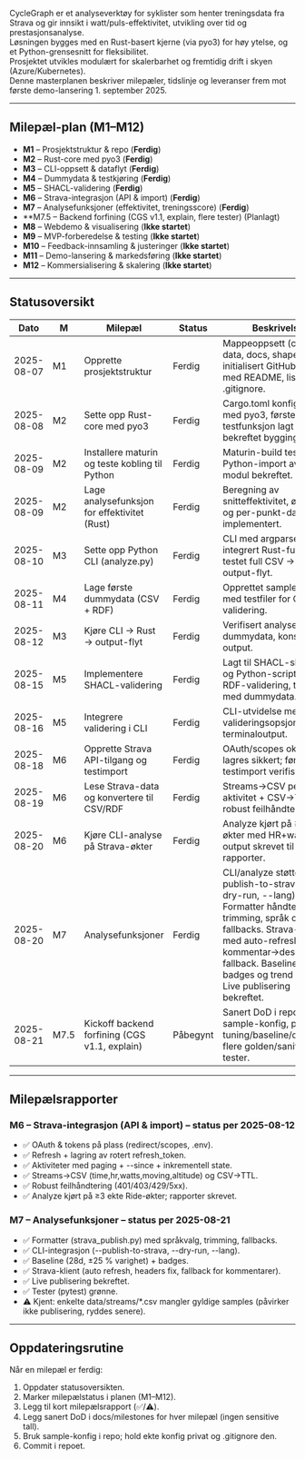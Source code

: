 
CycleGraph er et analyseverktøy for syklister som henter treningsdata fra Strava og gir innsikt i watt/puls-effektivitet, utvikling over tid og prestasjonsanalyse.  
Løsningen bygges med en Rust-basert kjerne (via pyo3) for høy ytelse, og et Python-grensesnitt for fleksibilitet.  
Prosjektet utvikles modulært for skalerbarhet og fremtidig drift i skyen (Azure/Kubernetes).  
Denne masterplanen beskriver milepæler, tidslinje og leveranser frem mot første demo-lansering 1. september 2025.

---

## Milepæl-plan (M1–M12)

- **M1** – Prosjektstruktur & repo (**Ferdig**)  
- **M2** – Rust-core med pyo3 (**Ferdig**)  
- **M3** – CLI-oppsett & dataflyt (**Ferdig**)  
- **M4** – Dummydata & testkjøring (**Ferdig**)  
- **M5** – SHACL-validering (**Ferdig**)  
- **M6** – Strava-integrasjon (API & import) (**Ferdig**)  
- **M7** – Analysefunksjoner (effektivitet, treningsscore) (**Ferdig**)  
- **M7.5 – Backend forfining (CGS v1.1, explain, flere tester) (Planlagt)
- **M8** – Webdemo & visualisering (**Ikke startet**)  
- **M9** – MVP-forberedelse & testing (**Ikke startet**)  
- **M10** – Feedback-innsamling & justeringer (**Ikke startet**)  
- **M11** – Demo-lansering & markedsføring (**Ikke startet**)  
- **M12** – Kommersialisering & skalering (**Ikke startet**)  

---



## Statusoversikt

| Dato       | M    | Milepæl                                           | Status      | Beskrivelse |
|------------|------|----------------------------------------------------|-------------|-------------|
| 2025-08-07 | M1   | Opprette prosjektstruktur                          | Ferdig      | Mappeoppsett (core, cli, data, docs, shapes), initialisert GitHub-repo med README, lisens og .gitignore. |
| 2025-08-08 | M2   | Sette opp Rust-core med pyo3                       | Ferdig      | Cargo.toml konfigurert med pyo3, første testfunksjon lagt inn og bekreftet bygging. |
| 2025-08-09 | M2   | Installere maturin og teste kobling til Python     | Ferdig      | Maturin-build testet, Python-import av Rust-modul bekreftet. |
| 2025-08-09 | M2   | Lage analysefunksjon for effektivitet (Rust)       | Ferdig      | Beregning av snitteffektivitet, øktstatus og per-punkt-data implementert. |
| 2025-08-10 | M3   | Sette opp Python CLI (analyze.py)                  | Ferdig      | CLI med argparse, integrert Rust-funksjon, testet full CSV → Rust → output-flyt. |
| 2025-08-11 | M4   | Lage første dummydata (CSV + RDF)                  | Ferdig      | Opprettet sample_data med testfiler for CLI og validering. |
| 2025-08-12 | M3   | Kjøre CLI → Rust → output-flyt                     | Ferdig      | Verifisert analyse med dummydata, konsistent output. |
| 2025-08-15 | M5   | Implementere SHACL-validering                      | Ferdig      | Lagt til SHACL-shapes og Python-script for RDF-validering, testet med dummydata. |
| 2025-08-16 | M5   | Integrere validering i CLI                         | Ferdig      | CLI-utvidelse med valideringsopsjon og terminaloutput. |
| 2025-08-18 | M6   | Opprette Strava API-tilgang og testimport          | Ferdig      | OAuth/scopes ok, token lagres sikkert; første testimport verifisert. |
| 2025-08-19 | M6   | Lese Strava-data og konvertere til CSV/RDF         | Ferdig      | Streams→CSV per aktivitet + CSV→TTL, robust feilhåndtering. |
| 2025-08-20 | M6   | Kjøre CLI-analyse på Strava-økter                  | Ferdig      | Analyze kjørt på ≥3 ekte økter med HR+watts; output skrevet til rapporter. |
| 2025-08-20 | M7   | Analysefunksjoner                                  | Ferdig      | CLI/analyze støtter --publish-to-strava (--dry-run, --lang). Formatter håndterer trimming, språk og fallbacks. Strava-klient med auto-refresh og kommentar→description-fallback. Baseline, badges og trend ferdig. Live publisering bekreftet. |
| 2025-08-21 | M7.5 | Kickoff backend forfining (CGS v1.1, explain)      | Påbegynt    | Sanert DoD i repo, sample-konfig, plan for tuning/baseline/degrade, flere golden/sanity-tester. |


---

## Milepælsrapporter

### M6 – Strava-integrasjon (API & import) – status per 2025-08-12
- ✅ OAuth & tokens på plass (redirect/scopes, .env).  
- ✅ Refresh + lagring av rotert refresh_token.  
- ✅ Aktiviteter med paging + --since + inkrementell state.  
- ✅ Streams→CSV (time,hr,watts,moving,altitude) og CSV→TTL.  
- ✅ Robust feilhåndtering (401/403/429/5xx).  
- ✅ Analyze kjørt på ≥3 ekte Ride-økter; rapporter skrevet.  

### M7 – Analysefunksjoner – status per 2025-08-21
- ✅ Formatter (strava_publish.py) med språkvalg, trimming, fallbacks.  
- ✅ CLI-integrasjon (--publish-to-strava, --dry-run, --lang).  
- ✅ Baseline (28d, ±25 % varighet) + badges.  
- ✅ Strava-klient (auto refresh, headers fix, fallback for kommentarer).  
- ✅ Live publisering bekreftet.  
- ✅ Tester (pytest) grønne.  
- ⚠️ Kjent: enkelte data/streams/*.csv mangler gyldige samples (påvirker ikke publisering, ryddes senere).  

---

## Oppdateringsrutine
Når en milepæl er ferdig:  
1. Oppdater statusoversikten.  
2. Marker milepælstatus i planen (M1–M12).  
3. Legg til kort milepælsrapport (✅/⚠️).  
4. Legg sanert DoD i docs/milestones for hver milepæl (ingen sensitive tall).
5. Bruk sample-konfig i repo; hold ekte konfig privat og .gitignore den.
6. Commit i repoet.  